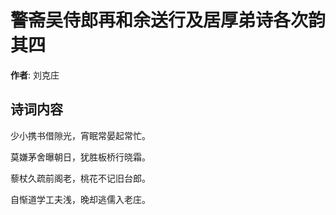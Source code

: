 # 警斋吴侍郎再和余送行及居厚弟诗各次韵  其四

**作者**: 刘克庄

## 诗词内容

少小携书借隙光，宵眠常晏起常忙。

莫嫌茅舍曝朝日，犹胜板桥行晓霜。

藜杖久疏前阁老，桃花不记旧台郎。

自惭道学工夫浅，晚却逃儒入老庄。

